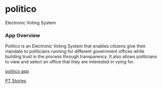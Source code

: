 # politico
Electronic Voting System

### App Overview
Politico is an Electronic Voting System that enables citizens give their mandate to politicians running for different government offices while building trust in the process through transparency.
It also allows politicians to view and select an office that they are interested in vying for.

[politico app](https://ankcode.github.io/politico/ui/index.html)


[PT Stories](https://www.pivotaltracker.com/n/projects/2241640)


